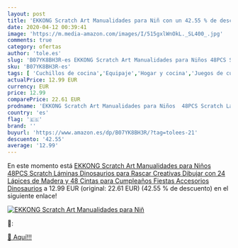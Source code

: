 ```yaml
---
layout: post
title: 'EKKONG Scratch Art Manualidades para Niñ con un 42.55 % de descuento'
date: 2020-04-12 00:39:41
image: 'https://m.media-amazon.com/images/I/515gxlWnOkL._SL400_.jpg'
comments: true
category: ofertas
author: 'tole.es'
slug: 'B07YK8BH3R-es EKKONG Scratch Art Manualidades para Niños 48PCS Scratch...'
sku: 'B07YK8BH3R-es'
tags: [ 'Cuchillos de cocina','Equipaje','Hogar y cocina','Juegos de cuchillos de cocina','Mochilas','Mochilas tipo casual','Utensilios de cocina','lápices', ]
actualPrice: 12.99 EUR
currency: EUR
price: 12.99
comparePrice: 22.61 EUR
prodname: 'EKKONG Scratch Art Manualidades para Niños  48PCS Scratch Láminas Dinosaurios para Rascar Creativas Dibujar con 24 Lápices de Madera y 48 Cintas  para Cumpleaños Fiestas  Accesorios Dinosaurios'
country: 'es'
flag: '🇪🇸'
brand: ''
buyurl: 'https://www.amazon.es/dp/B07YK8BH3R/?tag=tolees-21'
descuento: '42.55'
average: '12.99'
---
```


En este momento está [EKKONG Scratch Art Manualidades para Niños  48PCS Scratch Láminas Dinosaurios para Rascar Creativas Dibujar con 24 Lápices de Madera y 48 Cintas  para Cumpleaños Fiestas  Accesorios Dinosaurios](https://www.amazon.es/dp/B07YK8BH3R/?tag=tolees-21) a 12.99 EUR (original: 22.61 EUR) (42.55 %  de descuento) en el siguiente enlace!

[![EKKONG Scratch Art Manualidades para Niñ](https://m.media-amazon.com/images/I/515gxlWnOkL._SL400_.jpg)](https://www.amazon.es/dp/B07YK8BH3R/?tag=tolees-21)

🔎:


[🛒 Aquí!!!](https://www.amazon.es/dp/B07YK8BH3R/?tag=tolees-21)
